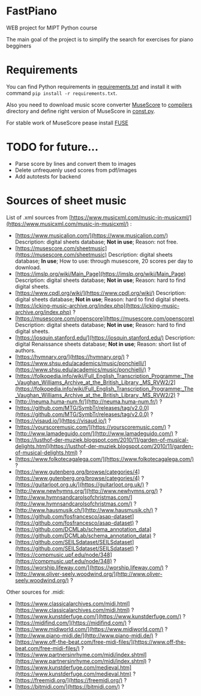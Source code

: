 # FastPiano

WEB project for MIPT Python course

The main goal of the project is to simplify the search for exercises for piano begginers


# Requirements

You can find Python requirements in [requirements.txt](requirements.txt) and install it with command `pip install -r requirements.txt`.

Also you need to download music score converter [MuseScore](https://musescore.org/ru/download) to [compilers](compilers/) directory and define right version of MuseScore in [const.py](fastpiano/const.py).

For stable work of MuseScore pease install [FUSE](https://github.com/AppImage/AppImageKit/wiki/FUSE)


# TODO for future...
- Parse score by lines and convert them to images
- Delete unfrequenly used scores from pdf/images
- Add autotests for backend

# Sources of sheet music

List of .xml sources from [https://www.musicxml.com/music-in-musicxml/](https://www.musicxml.com/music-in-musicxml/) :

- [https://www.musicalion.com/](https://www.musicalion.com/) Description: digital sheets database; **Not in use**; Reason: not free. 
- [https://musescore.com/sheetmusic](https://musescore.com/sheetmusic) Description: digital sheets database; **In use**; How to use: through musescore, 20 scores per day to download. 
- [https://imslp.org/wiki/Main_Page](https://imslp.org/wiki/Main_Page) Description: digital sheets database; **Not in use**; Reason: hard to find digital sheets. 
- [https://www.cpdl.org/wiki/](https://www.cpdl.org/wiki/) Description: digital sheets database; **Not in use**; Reason: hard to find digital sheets. 
- [https://icking-music-archive.org/index.php](https://icking-music-archive.org/index.php) ?
- [https://musescore.com/openscore](https://musescore.com/openscore) Description: digital sheets database; **Not in use**; Reason: hard to find digital sheets. 
- [https://josquin.stanford.edu/](https://josquin.stanford.edu/) Description: digital Renaissance sheets database; **Not in use**; Reason: short list of authors. 
- [https://hymnary.org/](https://hymnary.org/) ?
- [https://www.shsu.edu/academics/music/ponchielli/](https://www.shsu.edu/academics/music/ponchielli/) ?
- [https://folkopedia.info/wiki/Full_English_Transcription_Programme:_The_Vaughan_Williams_Archive_at_the_British_Library,_MS_RVW2/2](https://folkopedia.info/wiki/Full_English_Transcription_Programme:_The_Vaughan_Williams_Archive_at_the_British_Library,_MS_RVW2/2) ?
- [http://neuma.huma-num.fr/](http://neuma.huma-num.fr/) ?
- [https://github.com/MTG/SymbTr/releases/tag/v2.0.0](https://github.com/MTG/SymbTr/releases/tag/v2.0.0) ?
- [https://visaud.io/](https://visaud.io/) ?
- [https://yourscoremusic.com/](https://yourscoremusic.com/) ?
- [http://www.lamadeguido.com/](http://www.lamadeguido.com/) ?
- [https://lusthof-der-muziek.blogspot.com/2010/11/garden-of-musical-delights.html](https://lusthof-der-muziek.blogspot.com/2010/11/garden-of-musical-delights.html) ?
- [https://www.folkotecagalega.com/](https://www.folkotecagalega.com/) ?
- [https://www.gutenberg.org/browse/categories/4](https://www.gutenberg.org/browse/categories/4) ?
- [https://guitarloot.org.uk/](https://guitarloot.org.uk/) ?
- [http://www.newhymns.org/](http://www.newhymns.org/) ?
- [http://www.hymnsandcarolsofchristmas.com/](http://www.hymnsandcarolsofchristmas.com/) ?
- [http://www.hausmusik.ch/](http://www.hausmusik.ch/) ?
- [https://github.com/fosfrancesco/asap-dataset](https://github.com/fosfrancesco/asap-dataset) ?
- [https://github.com/DCMLab/schema_annotation_data](https://github.com/DCMLab/schema_annotation_data) ?
- [https://github.com/SEILSdataset/SEILSdataset](https://github.com/SEILSdataset/SEILSdataset) ?
- [https://compmusic.upf.edu/node/348](https://compmusic.upf.edu/node/348) ?
- [https://worship.lifeway.com/](https://worship.lifeway.com/) ?
- [http://www.oliver-seely.woodwind.org/](http://www.oliver-seely.woodwind.org/) ?

Other sources for .midi:
- [https://www.classicalarchives.com/midi.html](https://www.classicalarchives.com/midi.html) ?
- [https://www.kunstderfuge.com/](https://www.kunstderfuge.com/) ?
- [https://midifind.com/](https://midifind.com/) ?
- [https://www.midiworld.com/](https://www.midiworld.com/) ?
- [http://www.piano-midi.de/](http://www.piano-midi.de/) ?
- [https://www.off-the-beat.com/free-midi-files/](https://www.off-the-beat.com/free-midi-files/) ?
- [https://www.partnersinrhyme.com/midi/index.shtml](https://www.partnersinrhyme.com/midi/index.shtml) ?
- [https://www.kunstderfuge.com/medieval.htm](https://www.kunstderfuge.com/medieval.htm) ?
- [https://freemidi.org/](https://freemidi.org/) ?
- [https://bitmidi.com/](https://bitmidi.com/) ?
